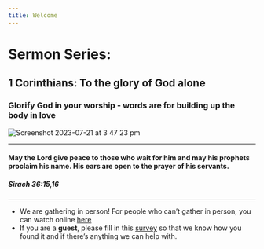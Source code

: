 ```yaml
---
title: Welcome
---
```


# Sermon Series:
## 1 Corinthians: To the glory of God alone
### Glorify God in your worship - words are for building up the body in love


![Screenshot 2023-07-21 at 3 47 23 pm](https://github.com/stgeorgeshurstville/bulletin/assets/119166299/2d95947e-b2b1-44b5-a360-f1dd4a4d7efe)

---
#### May the Lord give peace to those who wait for him and may his prophets proclaim his name. His ears are open to the prayer of his servants. 

##### Sirach 36:15,16 

---
- We are gathering in person! For people who can’t gather in person, you can watch online [here](https://stgeorgeshurstville.org.au/sunday-english-online)
- If you are a **guest**, please fill in this [survey](https://tinyurl.com/SGHACsurvey) so that we know how you found it and if there’s anything we can help with.
